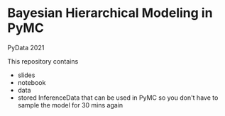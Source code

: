 # Bayesian Hierarchical Modeling in PyMC

PyData 2021
 
This repository contains
- slides
- notebook
- data
- stored InferenceData that can be used in PyMC so you don't have to sample the model for 30 mins again

